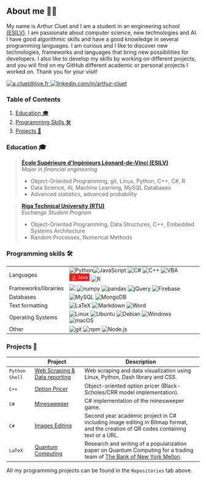 ## About me 👋🏼

My name is Arthur Cluet and I am a student in an engineering school [(ESILV)](https://www.esilv.fr). I am passionate about computer science, new technologies and AI. I have good algorithmic skills and have a good knowledge in several programming languages. I am curious and I like to discover new technologies, frameworks and languages that bring new possibilities for developers. I also like to develop my skills by working on different projects, and you will find on my GitHub different academic or personal projects I worked on. Thank you for your visit!

<a href="mailto:a.cluet@live.fr">
  <img src="https://shields.io/badge/Email%20address-a.cluet%40live.fr-lightgrey?logo=maildotru&style=flat" alt="a.cluet@live.fr"/>
</a>
<a href="https://www.linkedin.com/in/arthur-cluet/">
  <img src="https://shields.io/badge/LinkedIn-in%2Farthur--cluet-0A66C2?logo=linkedin&style=flat" alt="linkedin.com/in/arthur-cluet" />
</a>

### Table of Contents
1. [Education 🎓](#education-)
2. [Programming Skills 🛠](#programming-skills-)
3. [Projects 🌟](#projects-)


### Education 🎓

> [**École Supérieure d'Ingénieurs Léonard-de-Vinci (ESILV)**](https://www.esilv.fr)
> <br />
> _Major in financial engineering_
> <ul>
> <li>Object-Oriented Programming, git, Linux, Python, C++, C#, R</li>
> <li>Data Science, AI, Machine Learning, MySQL Databases</li>
> <li>Advanced statistics, advanced probability</li>
> </ul>

> [**Riga Technical University (RTU)**](https://www.rtu.lv/en)
> <br />
> _Exchange Student Program_
> <ul>
> <li>Object-Oriented Programming, Data Structures, C++, Embedded Systems Architecture</li>
> <li>Random Processes, Numerical Methods</li>
> </ul>


### Programming skills 🛠

|       |  |
| ----------- | ----------- |
| Languages      | <img alt="Python" src="https://img.shields.io/badge/-Python-3776AB?style=flat-square&logo=python&logoColor=white" /><img alt="JavaScript" src="https://img.shields.io/badge/-JavaScript-F7DF1E?style=flat-square&logo=javascript&logoColor=white" /> <img alt="C#" src="https://img.shields.io/badge/-C%23-239120?style=flat-square&logo=csharp&logoColor=white" /> <img alt="C++" src="https://img.shields.io/badge/-C++-00599C?style=flat-square&logo=cplusplus&logoColor=white" /> <img alt="VBA" src="https://img.shields.io/badge/-VBA-217346?style=flat-square&logo=microsoftexcel&logoColor=white" /> <img alt="Java" src="https://github.com/arthurcluet/arthurcluet/raw/main/java_logo_100h.png" height="20"/> <img alt="R" src="https://img.shields.io/badge/-R-276DC3?style=flat-square&logo=r&logoColor=white" /> |
| Frameworks/librairies   | <img src="https://img.shields.io/badge/-React-61DAFB?style=flat-square&logo=react&logoColor=white" /> <img alt="numpy" src="https://img.shields.io/badge/-numpy-013243?style=flat-square&logo=numpy&logoColor=white" /> <img alt="pandas" src="https://img.shields.io/badge/-pandas-150458?style=flat-square&logo=pandas&logoColor=white"> <img alt="jQuery" src="https://img.shields.io/badge/-jQuery-0769AD?style=flat-square&logo=jquery&logoColor=white" /> <img alt="Firebase" src="https://img.shields.io/badge/-Firebase-FFCA28?style=flat-square&logo=firebase&logoColor=white" /> |
| Databases | <img alt="MySQL" src="https://img.shields.io/badge/-MySQL-4479A1?style=flat-square&logo=mysql&logoColor=white" /> <img alt="MongoDB" src="https://img.shields.io/badge/-MongoDB-47A248?style=flat-square&logo=mongodb&logoColor=white" /> |
| Text formatting | <img alt="LaTeX" src="https://img.shields.io/badge/-LaTeX-008080?style=flat-square&logo=latex&logoColor=white" /> <img alt="Markdown" src="https://img.shields.io/badge/-Markdown-black?style=flat-square&logo=markdown&logoColor=white" /> <img alt="Word" src="https://img.shields.io/badge/-Microsoft%20Word-2B579A?style=flat-square&logo=microsoftword&logoColor=white" /> |
| Operating Systems | <img alt="Linux" src="https://img.shields.io/badge/-Linux-FCC624?style=flat-square&logo=linux&logoColor=white" /> <img alt="Ubuntu" src="https://img.shields.io/badge/-Ubuntu-E95420?style=flat-square&logo=ubuntu&logoColor=white" /> <img alt="Debian" src="https://img.shields.io/badge/-Debian-A81D33?style=flat-square&logo=debian&logoColor=white" /> <img alt="Windows" src="https://img.shields.io/badge/-Windows-0078D4?style=flat-square&logo=windows11&logoColor=white" /> <img alt="macOS" src="https://img.shields.io/badge/-macOS-000000?style=flat-square&logo=apple&logoColor=white" /> |
| Other | <img alt="git" src="https://img.shields.io/badge/-Git-F05032?style=flat-square&logo=git&logoColor=white" /> <img alt="npm" src="https://img.shields.io/badge/-NPM-CB3837?style=flat-square&logo=npm&logoColor=white" /> <img alt="Node.js" src="https://img.shields.io/badge/-Node.js-339933?style=flat-square&logo=nodedotjs&logoColor=white" /> |

### Projects 🌟

|      | Project                       | Description |
| ------------ | ----------------------------- | ------------------------------------------------------------------------------ |
| `Python` `Shell` | [Web Scraping & Data reporting](https://github.com/arthurcluet/webscraping-project) | Web scraping and data visualization using Linux, Python, Dash library and CSS. |
| `C++` | [Option Pricer](https://github.com/arthurcluet/options-pricer) | Object-oriented option pricer (Black-Scholes/CRR model implementation). |
| `C#` | [Minesweeper](https://github.com/arthurcluet/minesweeper) | C# implementation of the minesweeper game. |
| `C#` | [Images Editing](https://github.com/arthurcluet/images-editing-project) | Second year academic project in C# including image editing in Bitmap format, and the creation of QR codes containing text or a URL. |
| `LaTeX` | [Quantum Computing](https://github.com/RostaneF/Quantum_computing-191/blob/main/Quantum_Computing_191.pdf) | Research and writing of a popularization paper on Quantum Computing for a trading team of [The Bank of New York Mellon](https://www.bnymellon.com). |

All my programming projects can be found in the `Repositories` tab above.

